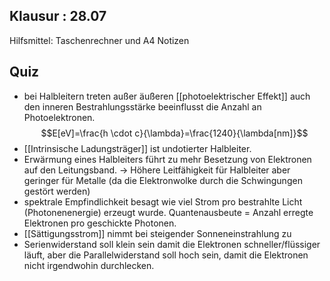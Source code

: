 ## Klausur : 28.07
Hilfsmittel: Taschenrechner und A4 Notizen

## Quiz
- bei Halbleitern treten außer äußeren [[photoelektrischer Effekt]] auch den inneren Bestrahlungsstärke beeinflusst die Anzahl an Photoelektronen.
$$E[eV]=\frac{h \cdot c}{\lambda}=\frac{1240}{\lambda[nm]}$$
- [[Intrinsische Ladungsträger]] ist undotierter Halbleiter.
- Erwärmung eines Halbleiters führt zu mehr Besetzung von Elektronen auf den Leitungsband. -> Höhere Leitfähigkeit für Halbleiter aber geringer für Metalle (da die Elektronwolke durch die Schwingungen gestört werden)
- spektrale Empfindlichkeit besagt wie viel Strom pro bestrahlte Licht (Photonenenergie) erzeugt wurde. Quantenausbeute = Anzahl erregte Elektronen pro geschickte Photonen.
- [[Sättigungsstrom]] nimmt bei steigender Sonneneinstrahlung zu
- Serienwiderstand soll klein sein damit die Elektronen schneller/flüssiger läuft, aber die Parallelwiderstand soll hoch sein, damit die Elektronen nicht irgendwohin durchlecken.